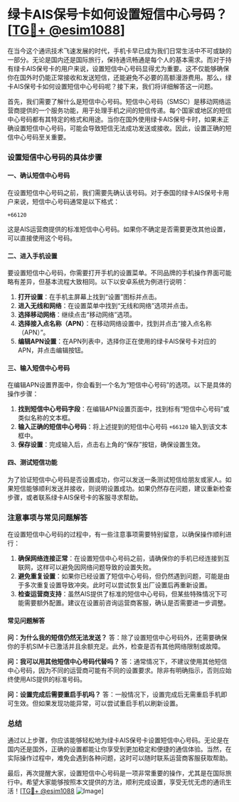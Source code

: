 # 绿卡AIS保号卡如何设置短信中心号码？[[TG💪+ @esim1088](https://t.me/s/esim1088)]

在当今这个通讯技术飞速发展的时代，手机卡早已成为我们日常生活中不可或缺的一部分。无论是国内还是国际旅行，保持通讯畅通是每个人的基本需求。而对于持有绿卡AIS保号卡的用户来说，设置短信中心号码显得尤为重要。这不仅能够确保你在国外时仍能正常接收和发送短信，还能避免不必要的高额漫游费用。那么，绿卡AIS保号卡如何设置短信中心号码呢？接下来，我们将详细解答这一问题。

首先，我们需要了解什么是短信中心号码。短信中心号码（SMSC）是移动网络运营商提供的一个服务功能，用于处理手机之间的短信传递。每个国家或地区的短信中心号码都有其特定的格式和用途。当你在国外使用绿卡AIS保号卡时，如果未正确设置短信中心号码，可能会导致短信无法成功发送或接收。因此，设置正确的短信中心号码至关重要。

### 设置短信中心号码的具体步骤

#### 一、确认短信中心号码
在设置短信中心号码之前，我们需要先确认该号码。对于泰国的绿卡AIS保号卡用户来说，短信中心号码通常是以下格式：
```
+66120
```
这是AIS运营商提供的标准短信中心号码。如果你不确定是否需要更改其他设置，可以直接使用这个号码。

#### 二、进入手机设置
要设置短信中心号码，你需要打开手机的设置菜单。不同品牌的手机操作界面可能略有差异，但基本流程大致相同。以下以安卓系统为例进行说明：

1. **打开设置**：在手机主屏幕上找到“设置”图标并点击。
2. **进入无线和网络**：在设置菜单中找到“无线和网络”选项并点击。
3. **选择移动网络**：继续点击“移动网络”选项。
4. **选择接入点名称（APN）**：在移动网络设置中，找到并点击“接入点名称（APN）”。
5. **编辑APN设置**：在APN列表中，选择你正在使用的绿卡AIS保号卡对应的APN，并点击编辑按钮。

#### 三、输入短信中心号码
在编辑APN设置界面中，你会看到一个名为“短信中心号码”的选项。以下是具体的操作步骤：

1. **找到短信中心号码字段**：在编辑APN设置页面中，找到标有“短信中心号码”或类似名称的文本框。
2. **输入正确的短信中心号码**：将上述提到的短信中心号码 `+66120` 输入到该文本框中。
3. **保存设置**：完成输入后，点击右上角的“保存”按钮，确保设置生效。

#### 四、测试短信功能
为了验证短信中心号码是否设置成功，你可以发送一条测试短信给朋友或家人。如果短信能够顺利发送并接收，则说明设置成功。如果仍然存在问题，建议重新检查步骤，或者联系绿卡AIS保号卡的客服寻求帮助。

### 注意事项与常见问题解答

在设置短信中心号码的过程中，有一些注意事项需要特别留意，以确保操作顺利进行：

1. **确保网络连接正常**：在设置短信中心号码之前，请确保你的手机已经连接到互联网，这样可以避免因网络问题导致的设置失败。
2. **避免重复设置**：如果你已经设置了短信中心号码，但仍然遇到问题，可能是由于多次重复设置导致冲突。此时可以尝试恢复出厂设置后再重新设置。
3. **检查运营商支持**：虽然AIS提供了标准的短信中心号码，但某些特殊情况下可能需要额外配置。建议在设置前咨询运营商客服，确认是否需要进一步调整。

#### 常见问题解答

**问：为什么我的短信仍然无法发送？**
答：除了设置短信中心号码外，还需要确保你的手机SIM卡已激活并且余额充足。此外，检查是否有其他网络限制或故障。

**问：我可以用其他短信中心号码代替吗？**
答：通常情况下，不建议使用其他短信中心号码，因为不同的运营商可能有不同的设置要求。除非有明确指示，否则应始终使用AIS提供的标准号码。

**问：设置完成后需要重启手机吗？**
答：一般情况下，设置完成后无需重启手机即可生效。但如果发现功能异常，可以尝试重启手机以刷新设置。

### 总结

通过以上步骤，你应该能够轻松地为绿卡AIS保号卡设置短信中心号码。无论是在国内还是国外，正确的设置都能让你享受到更加稳定和便捷的通信体验。当然，在实际操作过程中，难免会遇到各种问题，这时可以随时联系运营商客服获取帮助。

最后，再次提醒大家，设置短信中心号码是一项非常重要的操作，尤其是在国际旅行中。希望大家能够按照本文提供的方法，顺利完成设置，享受无忧无虑的通讯生活！[[TG💪+ @esim1088](https://t.me/s/esim1088) ![Image](https://i.postimg.cc/4NQfJmqS/Snipaste-2025-05-13-00-14-12.png)]